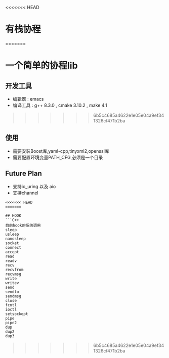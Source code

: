 <<<<<<< HEAD
# 有栈协程
=======
# 一个简单的协程lib
## 开发工具
  - 编辑器   : emacs
  - 编译工具 : g++ 8.3.0 , cmake 3.10.2 , make 4.1
>>>>>>> 6b5c4685a4622e1e05e04a9ef341326cf471b2ba
## 使用
  - 需要安装Boost库,yaml-cpp,tinyxml2,openssl库
  - 需要配置环境变量PATH_CFG,必须是一个目录
## Future Plan
  - 支持io_uring 以及 aio
  - 支持channel

```
<<<<<<< HEAD
=======

## HOOK
```C++
目前hook的系统调用
sleep
usleep
nanosleep
socket
connect
accept
read
readv
recv
recvfrom
recvmsg
write
writev
send
sendto
sendmsg
close
fcntl
ioctl
setsockopt
pipe
pipe2
dup
dup2
dup3

```
>>>>>>> 6b5c4685a4622e1e05e04a9ef341326cf471b2ba
